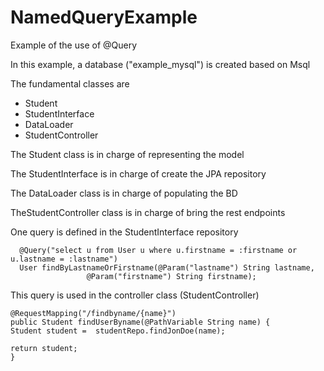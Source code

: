 # NamedQueryExample
Example of the use of @Query

<p>In this example, a database ("example_mysql") is created based on Msql</p>

<p>The fundamental classes are</p>

<ul>
<li>Student</li>
<li>StudentInterface</li>
<li>DataLoader</li>
<li>StudentController</li>
</ul>

<p>The Student class is in charge of representing the model</p>
<p>The StudentInterface is in charge of create the JPA repository</p>
<p>The DataLoader class is in charge of populating the BD</p>
<p>TheStudentController class is in charge of bring the rest endpoints</p>

<p>One query is defined in the StudentInterface repository</p>

	  @Query("select u from User u where u.firstname = :firstname or u.lastname = :lastname")
	  User findByLastnameOrFirstname(@Param("lastname") String lastname,
					 @Param("firstname") String firstname);

<p>This query is used in the controller class (StudentController)</p>

	@RequestMapping("/findbyname/{name}")
	public Student findUserByname(@PathVariable String name) {
	Student student =  studentRepo.findJonDoe(name);
	
	return student;
	}
	
